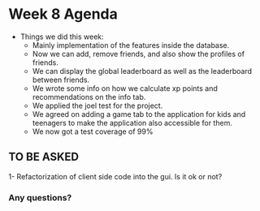 # Week 8 Agenda

- Things we did this week:
	- Mainly implementation of the features inside the database.
	- Now we can add, remove friends, and also show the profiles of friends.
	- We can display the global leaderboard as well as the leaderboard between friends.
	- We wrote some info on how we calculate xp points and recommendations on the info tab.
	- We applied the joel test for the project.
	- We agreed on adding a game tab to the application for kids and teenagers to make the application also accessible for them.
	- We now got a test coverage of 99%



## TO BE ASKED
1- Refactorization of client side code into the gui. Is it ok or not?


### Any questions?	
